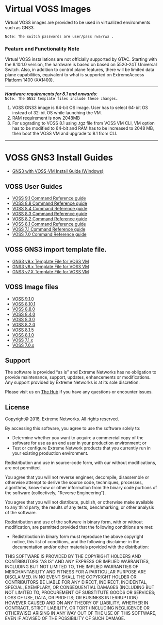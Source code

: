 # Virtual VOSS Images
Virtual VOSS images are provided to be used in virtualized environments such as GNS3.

```Note: The switch passwords are user/pass rwa/rwa .```


### Feature and Functionality Note
Virtual VOSS installations are not officially supported by GTAC. Starting with the 8.10.1.0 version, the hardware is based on based on 5520-24T Universal Switch. Also, in addition to control plane features, there will be limited data plane capabilities, equivalent to what is supported on ExtremeAccess Platform 1400 (XA1400).

---
***Hardware requirements for 8.1 and onwards:***  
```Note: The GNS3 template files include these changes.```
1.	VOSS GNS3 image is 64-bit OS image. User has to select 64-bit OS instead of 32-bit OS while launching the VM.
2.	RAM requirement is now 2048MB
3.	For upgrading to VOSS 8.1 using .tgz file from VOSS VM CLI, VM option has to be modified to 64-bit and RAM has to be increased to 2048 MB, then boot the VOSS VM and upgrade to 8.1 from CLI.
---


# VOSS GNS3 Install Guides
* [GNS3 with VOSS-VM Install Guide (Windows)](GNS3_VOSS-VM_Guide.md)

## VOSS User Guides
* [VOSS 9.1 Command Reference guide](https://documentation.extremenetworks.com/Fabric%20Engine%20v9.1%20Command%20References/GUID-4DE9B15E-1B09-4D07-A099-950710BFCF2C.shtml)
* [VOSS 8.8 Command Reference guide](https://documentation.extremenetworks.com/VOSS/SW/88/VOSSUserGuide/GUID-E23524A3-91F9-4FE2-A48E-5ABB01FFE054.shtml)
* [VOSS 8.4 Command Reference guide](https://documentation.extremenetworks.com/VOSS/SW/84/VOSSUserGuide/GUID-E23524A3-91F9-4FE2-A48E-5ABB01FFE054.shtml)
* [VOSS 8.3 Command Reference guide](https://documentation.extremenetworks.com/VOSS/SW/83/clirefvoss/GUID-E78AE4BD-3612-43C9-ADAD-6DD4C95BCE48.shtml)
* [VOSS 8.2 Command Reference guide](https://documentation.extremenetworks.com/VOSS/SW/82x/CLIRefVOSS_8.2_CRG.pdf)
* [VOSS 8.1 Command Reference guide](https://documentation.extremenetworks.com/VOSS/SW/81x/9035871_CLIRefVOSS_8.1_CRG.pdf)
* [VOSS 7.1 Command Reference guide](https://documentation.extremenetworks.com/VOSS/SW/71x/9035528_CLIRefVOSS_7.1_CRG.pdf)
* [VOSS 7.0 Command Reference guide](http://documentation.extremenetworks.com/VOSS/SW/70x/9035339_CLIRefVOSS_7.0_CRG.pdf)

## VOSS GNS3 import template file.
* [GNS3 v9.x Template File for VOSS VM](VOSSGNS3-V9.X.gns3a?raw=true)
* [GNS3 v8.x Template File for VOSS VM](VOSSGNS3.8.X.gns3a?raw=true)
* [GNS3 v7.X Template File for VOSS VM](VOSSGNS3.7.X.gns3a?raw=true)


## VOSS Image files
* [VOSS 9.1.0](https://akamai-ep.extremenetworks.com/Extreme_P/github-en/Virtual_VOSS/VOSSGNS3-V9.X.qcow2)
* [VOSS 8.10.1](https://akamai-ep.extremenetworks.com/Extreme_P/github-en/Virtual_VOSS/VOSSGNS3.8.10.1.0.qcow2)
* [VOSS 8.8.0](https://akamai-ep.extremenetworks.com/Extreme_P/github-en/Virtual_VOSS/VOSSGNS3.8.8.0.0.qcow2)
* [VOSS 8.4.0](https://akamai-ep.extremenetworks.com/Extreme_P/github-en/Virtual_VOSS/VOSSGNS3.8.4.0.0.qcow2)
* [VOSS 8.3.0](https://akamai-ep.extremenetworks.com/Extreme_P/github-en/Virtual_VOSS/VOSSGNS3.8.3.0.0.qcow2)
* [VOSS 8.2.0](https://akamai-ep.extremenetworks.com/Extreme_P/github-en/Virtual_VOSS/VOSSGNS3.8.2.0.0.qcow2)
* [VOSS 8.1.5](https://akamai-ep.extremenetworks.com/Extreme_P/github-en/Virtual_VOSS/VOSSGNS3.8.1.5.0.qcow2)
* [VOSS 8.1.0](https://akamai-ep.extremenetworks.com/Extreme_P/github-en/Virtual_VOSS/VOSSGNS3.8.1.0.0.qcow2)
* [VOSS 7.1.x](https://akamai-ep.extremenetworks.com/Extreme_P/github-en/Virtual_VOSS/VOSSGNS3.7.1.0.0.qcow2)
* [VOSS 7.0.x](https://akamai-ep.extremenetworks.com/Extreme_P/github-en/Virtual_VOSS/VOSSGNS3.7.0.0.0.img)





## Support
The software is provided “as is” and Extreme Networks has no obligation to provide maintenance, support, updates, enhancements or modifications.  Any support provided by Extreme Networks is at its sole discretion.  

Please visit us on [The Hub](https://community.extremenetworks.com/extreme) if you have any questions or encounter issues.

## License
Copyright© 2018, Extreme Networks. All rights reserved.

By accessing this software, you agree to use the software solely to:

* Determine whether you want to acquire a commercial copy of the software for use as an end user in your production environment; or
* Test or configure Extreme Network products that you currently run in your existing production environment.

Redistribution and use in source-code form, with our without modifications, are not permitted.

You agree that you will not reverse engineer, decompile, disassemble or otherwise attempt to derive the source code, techniques, processes, algorithms, know-how or other information from the binary code portions of the software (collectively, "Reverse Engineering").

You agree that you will not distribute, publish, or otherwise make available to any third party, the results of any tests, benchmarking, or other analysis of the software.

Redistribution and use of the software in binary form, with or without modification, are permitted provided that the following conditions are met:

* Redistribution in binary form must reproduce the above copyright notice, this list of conditions, and the following disclaimer in the documentation and/or other materials provided with the distribution:

THIS SOFTWARE IS PROVIDED BY THE COPYRIGHT HOLDERS AND CONTRIBUTORS “AS IS” AND ANY EXPRESS OR IMPLIED WARRANTIES, INCLUDING BUT NOT LIMITED TO, THE IMPLIED WARRANTIES OF MERCHANTABILITY AND FITNESS FOR A PARTICULAR PURPOSE ARE DISCLAIMED. IN NO EVENT SHALL THE COPYRIGHT HOLDER OR CONTRIBUTORS BE LIABLE FOR ANY DIRECT, INDIRECT, INCIDENTAL, SPECIAL, EXEMPLARY, OR CONSEQUENTIAL DAMAGES (INCLUDING BUT NOT LIMITED TO, PROCUREMENT OF SUBSTITUTE GOODS OR SERVICES; LOSS OF USE, DATA, OR PROFITS; OR BUSINESS INTERRUPTION) HOWEVER CAUSED AND ON ANY THEORY OF LIABILITY, WHETHER IN CONTRACT, STRICT LIABILITY, OR TORT (INCLUDING NEGLIGENCE OR OTHERWISE) ARISING IN ANY WAY OUT OF THE USE OF THIS SOFTWARE, EVEN IF ADVISED OF THE POSSIBILITY OF SUCH DAMAGE.

